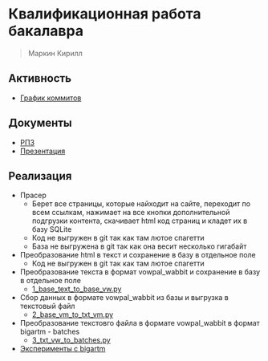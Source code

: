 # Квалификационная работа бакалавра

> Маркин Кирилл

## Активность

* [График коммитов](https://github.com/Kirmark/bachelor-qualification-work/graphs/commit-activity)

## Документы

* [РПЗ](/note/note.pdf)
* [Презентация](/presentation/presentation.pdf)

## Реализация

* Прасер
  * Берет все страницы, которые найходит на сайте, переходит по всем ссылкам, нажимает на все кнопки дополнительной подгрузки контента, скачивает html код страниц и кладет их в базу SQLite
  * Код не выгружен в git так как там лютое спагетти
  * База не выгружена в git так как она весит несколько гигабайт
* Преобразование html в текст и сохранение в базу в отдельное поле
  * Код не выгружен в git так как там лютое спагетти
* Преобразование текста в формат vowpal_wabbit и сохранение в базу в отдельное поле
  * [1_base_text_to_base_vw.py](/application/data_clean/1_base_text_to_base_vw.py)
* Сбор данных в формате vowpal_wabbit из базы и выгрузка в текстовый файл
  * [2_base_vm_to_txt_vm.py](/application/data_clean/2_base_vm_to_txt_vm.py)
* Преобразование текстовго файла в формате vowpal_wabbit в формат bigartm - batches
  * [3_txt_vw_to_batches.py](/application/data_clean/3_txt_vw_to_batches.py)
* [Эксперименты с bigartm](/application/models)

